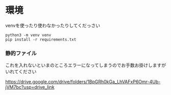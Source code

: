 # 環境

venvを使ったり使わなかったりしてくだっさい
```
python3 -m venv venv
pip install -r requirements.txt
```

### 静的ファイル
これを入れないといまのところエラーになってしまうのでお手数お掛けしますがいれてください

https://drive.google.com/drive/folders/1BpGRh0kGa_LhVAFxP6Omr-4Ub-jVM7bc?usp=drive_link
